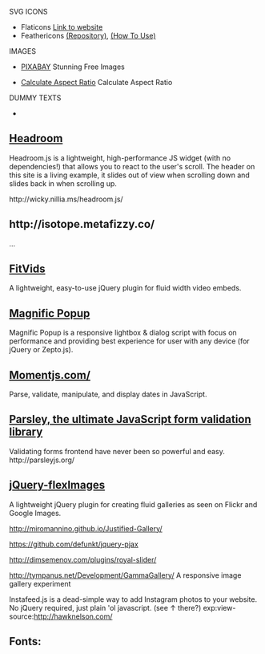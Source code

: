 

SVG ICONS

- Flaticons <a href="https://www.flaticon.com/">Link to website</a>
- Feathericons <a href="https://feathericons.com/">(Repository)</a>, <a href="https://github.com/feathericons/feather#api-reference">(How To Use)</a>

IMAGES

- <a href="https://www.pixabay.com/">PIXABAY</a> Stunning Free Images

- <a href="https://calculateaspectratio.com/">Calculate Aspect Ratio</a> Calculate Aspect Ratio


DUMMY TEXTS

- 

<h2><a href="http://wicky.nillia.ms/headroom.js/">Headroom</a></h2>
<p>Headroom.js is a lightweight, high-performance JS widget (with no dependencies!) that allows you to react to the user's scroll. The header on this site is a living example, it slides out of view when scrolling down and slides back in when scrolling up.</p>
http://wicky.nillia.ms/headroom.js/

<h2>http://isotope.metafizzy.co/</h2>

...

<h2><a href="http://fitvidsjs.com/">FitVids</a></h2>
<p>A lightweight, easy-to-use jQuery plugin for fluid width video embeds.</p>


<h2><a href="http://dimsemenov.com/plugins/magnific-popup/">Magnific Popup</a></h2>
<p>Magnific Popup is a responsive lightbox & dialog script with focus on performance and providing best experience for user with any device
(for jQuery or Zepto.js).</p>


<h2><a href="http://momentjs.com/">Momentjs.com/</a></h2>
<p>Parse, validate, manipulate, and display dates in JavaScript.</p>

<h2><a href="http://parsleyjs.org/">Parsley, the ultimate JavaScript form validation library</a></h2>
<p>Validating forms frontend have never been so powerful and easy.
http://parsleyjs.org/</p>


<h2><a href="https://github.com/Pixabay/jQuery-flexImages">jQuery-flexImages</a></h2>
<p>A lightweight jQuery plugin for creating fluid galleries as seen on Flickr and Google Images.</p>


http://miromannino.github.io/Justified-Gallery/


https://github.com/defunkt/jquery-pjax


http://dimsemenov.com/plugins/royal-slider/

http://tympanus.net/Development/GammaGallery/
A responsive image gallery experiment

Instafeed.js is a dead-simple way to add Instagram photos to your website. No jQuery required, just plain 'ol javascript. (see ↑ there?)
exp:view-source:http://hawknelson.com/

<h2>Fonts:<h2>

<link href="https://fonts.googleapis.com/css?family=Poppins" rel="stylesheet">

